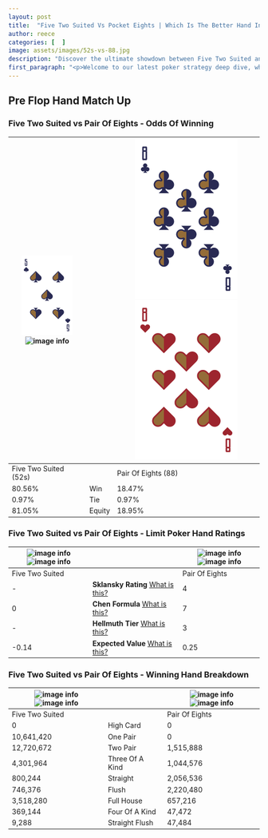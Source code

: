 ```yaml
---
layout: post
title:  "Five Two Suited Vs Pocket Eights | Which Is The Better Hand In Poker? A Complete Guide"
author: reece
categories: [  ]
image: assets/images/52s-vs-88.jpg
description: "Discover the ultimate showdown between Five Two Suited and Pair Of Eights in poker! Uncover the odds, strategies, and scenarios where one hand triumphs over the other. Get ready to up your poker game with this thrilling analysis."
first_paragraph: "<p>Welcome to our latest poker strategy deep dive, where we're pitting two distinct hands against each other in a high-stakes showdown: Five Two Suited vs Pair Of Eights.</p><p>In the dynamic world of poker, every decision counts, and knowing which hand holds the upper hand is key to your success at the table.</p><p>In this article, we'll dissect these two hands, explore the scenarios where one dominates the other, and equip you with the knowledge to make strategic choices that can tip the odds in your favor.</p><p>Get ready to unravel the intriguing dynamics of these poker hands and elevate your game to new heights.</p>"
---
```




[comment]: # (sp0)

## Pre Flop Hand Match Up

<div class="table hand-ratings" markdown="1"> 



### Five Two Suited vs Pair Of Eights - Odds Of Winning


    
| ![image info](assets/images/hand1/5.png) ![image info](assets/images/hand1/2s.png) |  | ![image info](assets/images/hand2/8.png) ![image info](assets/images/hand2/8o.png) |
| -------- | -------- | -------- |
| Five Two Suited (52s) |  | Pair Of Eights (88) |
| 80.56% | Win | 18.47% |
| 0.97% | Tie | 0.97% |
| 81.05% | Equity | 18.95% |




[comment]: # (sp1)



### Five Two Suited vs Pair Of Eights - Limit Poker Hand Ratings


    
| ![image info](https://www.riverpairs.com/assets/images/hand1/5.png) ![image info](https://www.riverpairs.com/assets/images/hand1/2s.png) |  | ![image info](https://www.riverpairs.com/assets/images/hand2/8.png) ![image info](https://www.riverpairs.com/assets/images/hand2/8o.png) |
| -------- | -------- | -------- |
| Five Two Suited |  | Pair Of Eights |
| - | **Sklansky Rating** [What is this?](/sklansky-rating-explained) | 4 |
| 0 | **Chen Formula** [What is this?](/chen-formula-explained) | 7 |
| - | **Hellmuth Tier** [What is this?](/Hellmuth-tier-explained) | 3 |
| -0.14 | **Expected Value** [What is this?](/expected-value-explained) | 0.25 |




[comment]: # (sp2)



### Five Two Suited vs Pair Of Eights - Winning Hand Breakdown


    
| ![image info](https://www.riverpairs.com/assets/images/hand1/5.png) ![image info](https://www.riverpairs.com/assets/images/hand1/2s.png) |  | ![image info](https://www.riverpairs.com/assets/images/hand2/8.png) ![image info](https://www.riverpairs.com/assets/images/hand2/8o.png) |
| -------- | -------- | -------- |
| Five Two Suited |  | Pair Of Eights |
| 0 | High Card | 0 |
| 10,641,420 | One Pair | 0 |
| 12,720,672 | Two Pair | 1,515,888 |
| 4,301,964 | Three Of A Kind | 1,044,576 |
| 800,244 | Straight | 2,056,536 |
| 746,376 | Flush | 2,220,480 |
| 3,518,280 | Full House | 657,216 |
| 369,144 | Four Of A Kind | 47,472 |
| 9,288 | Straight Flush | 47,484 |




[comment]: # (sp3)



</div>

[comment]: # (sp4)



[comment]: # (sp5)

